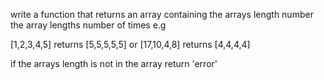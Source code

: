 write a function that returns an array containing the arrays length number the array lengths number of times e.g 

[1,2,3,4,5] returns [5,5,5,5,5] or [17,10,4,8] returns [4,4,4,4]

if the arrays length is not in the array return 'error'